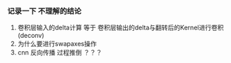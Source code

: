 ### 记录一下 不理解的结论

1. 卷积层输入的delta计算 等于 卷积层输出的delta与翻转后的Kernel进行卷积(deconv)
2. 为什么要进行swapaxes操作
3. cnn 反向传播 过程推倒 ？？？